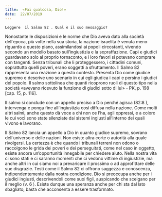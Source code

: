 ```yaml
---
title:  «Fai qualcosa, Dio!»
date:  22/07/2019
---
```


`Leggere  il Salmo 82 . Qual è il suo messaggio?`

Nonostante le disposizioni e le norme che Dio aveva dato alla società dell’epoca, più volte nella sua storia, la nazione israelita è venuta meno riguardo a questo piano, assimilandosi ai popoli circostanti, vivendo secondo un modello basato sull’ingiustizia e la sopraffazione. Capi e giudici guardavano solo al proprio tornaconto, e i loro favori si potevano comprare con tangenti. Senza tribunali che li proteggessero, i cittadini comuni, soprattutto quelli poveri, erano soggetti a sfruttamento. Il Salmo 82 rappresenta una reazione a questo contesto. Presenta Dio come giudice supremo e descrive uno scenario in cui egli giudica i capi e persino i giudici del popolo. Il salmo sottolinea che quanti ricoprono ruoli di questo tipo nella società «avevano ricevuto la funzione di giudici sotto di lui» - PK, p. 198 [cap. 15, p. 116].

Il salmo si conclude con un appello preciso a Dio perché agisca (82:8  ), intervenga e ponga fine all’ingiustizia così diffusa nella nazione. Come molti altri salmi, anche questo dà voce a chi non ce l’ha, agli oppressi, e a coloro le cui voci sono state silenziate dai sistemi ingiusti all’interno dei quali vivono e lavorano.

Il Salmo 82 lancia un appello a Dio in quanto giudice supremo, sovrano dell’universo e delle nazioni. Non esiste altra corte o autorità alla quale rivolgersi. La certezza è che quando i tribunali terreni non odono o raccolgono le grida dei poveri e dei perseguitati, come nel caso in oggetto, esiste ancora un’opportunità innegabile per chiedere aiuto. Nella nostra vita ci sono stati e ci saranno momenti che ci vedono vittime di ingiustizie, ma anche altri in cui siamo noi a prevaricare il prossimo o ad approfittare delle sue disgrazie. Testi come il Salmo 82 ci offrono saggezza e conoscenza, indipendentemente dalla nostra condizione. Dio si preoccupa anche per i giudici ingiusti, descrivendoli come suoi figli, auspicando che scelgano per il meglio (v. 6 ). Esiste dunque una speranza anche per chi sta dal lato sbagliato, basta che acconsenta a essere trasformato.